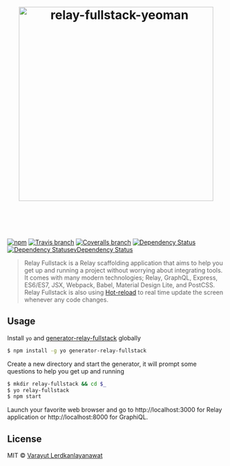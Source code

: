 <h1 align="center">
  <br>
	<img width="450" src="https://cloud.githubusercontent.com/assets/4281887/15426353/3cad6240-1eb8-11e6-8400-deafceac8dc3.png" alt="relay-fullstack-yeoman">
	<br>
  <br>
  <br>
</h1>

[![npm](https://img.shields.io/npm/v/generator-relay-fullstack.svg)](https://www.npmjs.com/package/generator-relay-fullstack)
[![Travis branch](https://img.shields.io/travis/lvarayut/relay-fullstack/yeoman-generator.svg)](https://github.com/lvarayut/relay-fullstack/tree/yeoman-generator)
[![Coveralls branch](https://img.shields.io/coveralls/lvarayut/relay-fullstack/yeoman-generator.svg)](https://github.com/lvarayut/relay-fullstack/tree/yeoman-generator)
[![Dependency Status](https://img.shields.io/david/lvarayut/relay-fullstack/yeoman-generator.svg)](https://github.com/lvarayut/relay-fullstack/yeoman-generator)
[![Dependency StatusevDependency Status](https://img.shields.io/david/dev/lvarayut/relay-fullstack/yeoman-generator.svg)](https://github.com/lvarayut/relay-fullstack/yeoman-generator)
> Relay Fullstack is a Relay scaffolding application that aims to help you get up and running a project without worrying about integrating tools. It comes with many modern technologies; Relay, GraphQL, Express, ES6/ES7, JSX, Webpack, Babel, Material Design Lite, and PostCSS. Relay Fullstack is also using [Hot-reload](https://github.com/gaearon/react-transform-hmr) to real time update the screen whenever any code changes.

## Usage

Install `yo` and [generator-relay-fullstack](https://www.npmjs.com/package/generator-relay-fullstack) globally

```bash
$ npm install -g yo generator-relay-fullstack
```

Create a new directory and start the generator, it will prompt some questions to help you get up and running

```bash
$ mkdir relay-fullstack && cd $_
$ yo relay-fullstack
$ npm start
```

Launch your favorite web browser and go to http://localhost:3000 for Relay application or http://localhost:8000 for GraphiQL.

## License

MIT © [Varayut Lerdkanlayanawat](https://github.com/lvarayut)
